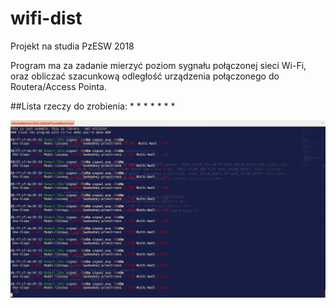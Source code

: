 # wifi-dist
Projekt na studia PzESW 2018

Program ma za zadanie mierzyć poziom sygnału połączonej sieci Wi-Fi, oraz obliczać szacunkową odległość urządzenia połączonego do Routera/Access Pointa.

##Lista rzeczy do zrobienia:
*
*
*
*
*
*
*

![wifi-dist-work](https://github.com/pieczon/wifi-dist/blob/master/Zrzut%20ekranu%20z%202018-05-25%2001-13-48.png)
